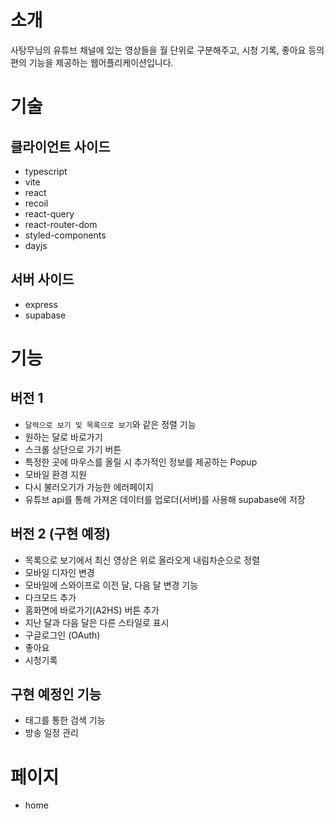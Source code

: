 # 소개

사탕무님의 유튜브 채널에 있는 영상들을 월 단위로 구분해주고, 시청 기록, 좋아요 등의 편의 기능을 제공하는 웹어플리케이션입니다.

# 기술

## 클라이언트 사이드

-   typescript
-   vite
-   react
-   recoil
-   react-query
-   react-router-dom
-   styled-components
-   dayjs

## 서버 사이드

-   express
-   supabase

# 기능

## 버전 1

-   `달력으로 보기 및 목록으로 보기`와 같은 정렬 기능
-   원하는 달로 바로가기
-   스크롤 상단으로 가기 버튼
-   특정한 곳에 마우스를 올릴 시 추가적인 정보를 제공하는 Popup
-   모바일 환경 지원
-   다시 불러오기가 가능한 에러페이지
-   유튜브 api를 통해 가져온 데이터를 업로더(서버)를 사용해 supabase에 저장

## 버전 2 (구현 예정)

-   목록으로 보기에서 최신 영상은 위로 올라오게 내림차순으로 정렬
-   모바일 디자인 변경
-   모바일에 스와이프로 이전 달, 다음 달 변경 기능
-   다크모드 추가
-   홈화면에 바로가기(A2HS) 버튼 추가
-   지난 달과 다음 달은 다른 스타일로 표시
-   구글로그인 (OAuth)
-   좋아요
-   시청기록

## 구현 예정인 기능

-   태그를 통한 검색 기능
-   방송 일정 관리

# 페이지

-   home
